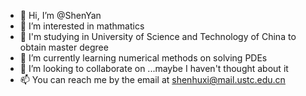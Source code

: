 - 👋 Hi, I’m @ShenYan
- 👀 I’m interested in mathmatics
- 📕 I'm studying in University of Science and Technology of China to obtain master degree
- 🌱 I’m currently learning numerical methods on solving PDEs
- 💞️ I’m looking to collaborate on ...maybe I haven't thought about it
- 📫 You can reach me by the email at shenhuxi@mail.ustc.edu.cn

<!---
ShenY07/ShenY07 is a ✨ special ✨ repository because its `README.md` (this file) appears on your GitHub profile.
You can click the Preview link to take a look at your changes.
--->
